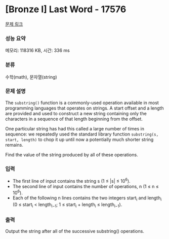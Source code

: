 # [Bronze I] Last Word - 17576 

[문제 링크](https://www.acmicpc.net/problem/17576) 

### 성능 요약

메모리: 118316 KB, 시간: 336 ms

### 분류

수학(math), 문자열(string)

### 문제 설명

<p>The <code>substring()</code> function is a commonly-used operation available in most programming languages that operates on strings. A start offset and a length are provided and used to construct a new string containing only the characters in a sequence of that length beginning from the offset.</p>

<p>One particular string has had this called a large number of times in sequence: we repeatedly used the standard library function <code>substring(s, start, length)</code> to chop it up until now a potentially much shorter string remains.</p>

<p>Find the value of the string produced by all of these operations.</p>

### 입력 

 <ul>
	<li>The first line of input contains the string s (1 ≤ |s| ≤ 10<sup>6</sup>).</li>
	<li>The second line of input contains the number of operations, n (1 ≤ n ≤ 10<sup>6</sup>).</li>
	<li>Each of the following n lines contains the two integers start<sub>i</sub> and length<sub>i</sub> (0 ≤ start<sub>i</sub> < length<sub>i−1</sub>; 1 ≤ start<sub>i</sub> + length<sub>i</sub> ≤ length<sub>i−1</sub>).</li>
</ul>

### 출력 

 <p>Output the string after all of the successive substring() operations.</p>

